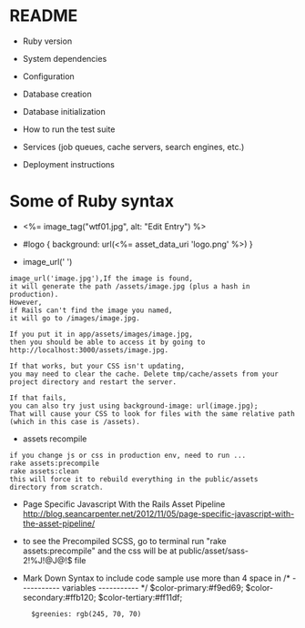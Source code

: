 # README
* Ruby version

* System dependencies

* Configuration

* Database creation

* Database initialization

* How to run the test suite

* Services (job queues, cache servers, search engines, etc.)

* Deployment instructions

# Some of Ruby syntax
- <%= image_tag("wtf01.jpg", alt: "Edit Entry") %>
- #logo { background: url(<%= asset_data_uri 'logo.png' %>) }

- image_url(' ')
``` 
image_url('image.jpg'),If the image is found, 
it will generate the path /assets/image.jpg (plus a hash in production). 
However, 
if Rails can't find the image you named, 
it will go to /images/image.jpg.

If you put it in app/assets/images/image.jpg, 
then you should be able to access it by going to http://localhost:3000/assets/image.jpg.

If that works, but your CSS isn't updating, 
you may need to clear the cache. Delete tmp/cache/assets from your 
project directory and restart the server.

If that fails, 
you can also try just using background-image: url(image.jpg); 
That will cause your CSS to look for files with the same relative path 
(which in this case is /assets).
```

- assets recompile
``` 
if you change js or css in production env, need to run ... 
rake assets:precompile
rake assets:clean
this will force it to rebuild everything in the public/assets directory from scratch.
```


- Page Specific Javascript With the Rails Asset Pipeline
http://blog.seancarpenter.net/2012/11/05/page-specific-javascript-with-the-asset-pipeline/

- to see the Precompiled SCSS, go to terminal run "rake assets:precompile" and the css will be at public/asset/sass-2!%J!@J@!$ file




* Mark Down Syntax
to include code sample use more than 4 space in
        /* ----------- variables ----------- */
        $color-primary:#f9ed69;
        $color-secondary:#ffb120;
        $color-tertiary:#ff11df;

        $greenies: rgb(245, 70, 70)